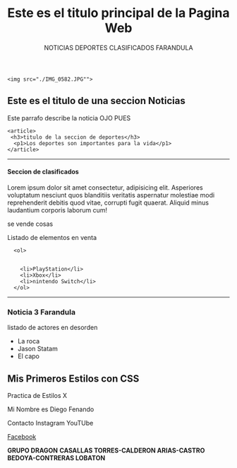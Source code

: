 <!DOCTYPE html>
<html lang=""es">
<head>
  <title>Mi Pagina Web</title>
  <link rel="stylesheet" type="text/css" href="./estilos.css" />
</head>
<body>
  
  <header>
  <h1>Este es el titulo principal de la Pagina Web</h1>

  <span>NOTICIAS</span>
  <span>DEPORTES</span>
  <span>CLASIFICADOS</span>
  <span>FARANDULA</span>
 </header>

 <main>

    <img src="./IMG_0582.JPG"">
  <section>
    <article>
      <h2>Este es el titulo de una seccion Noticias</h2>
      <p1>Este parrafo describe la noticia OJO PUES</p1>
    </article>
  
    <article>
     <h3>titulo de la seccion de deportes</h3>
      <p1>Los deportes son importantes para la vida</p1>
    </article>
</section>
<hr />
<section>
  <article>
  <h4>Seccion de clasificados</h4>
  <div>  
      <p>Lorem ipsum dolor sit amet consectetur, adipisicing elit. Asperiores voluptatum nesciunt quos blanditiis veritatis aspernatur molestiae modi reprehenderit debitis quod vitae, corrupti fugit quaerat. Aliquid minus laudantium corporis laborum cum!</p>
       <p>se vende cosas</p>
       <p>Listado de elementos en venta</p>
  </div>

      <ol>


        <li>PlayStation</li>
        <li>Xbox</li>
        <li>nintendo Switch</li>
      </ol>
  </article>
</section>

<hr />
<section>
<article>
<h3>Noticia 3 Farandula</h3>
<p>listado de actores en desorden</p>

<ul>
<li>La roca</li>
<li> Jason Statam</li>
<li>El capo</li>


</ul>
</article>
</section>

<section class="Fondo">
<h1>Mis Primeros Estilos con CSS</h1>
<p class="MiTexto">Practica de Estilos X</p>
</section>
</main>

<footer>  
  <p>Mi Nombre es Diego Fenando</p>

  <span>Contacto</span>
  <Span>Instagram</Span>
  <Span>YouTUbe</Span>

  <a href="./Facebook.html">Facebook</a>
</footer>



</body>

</html>


**GRUPO DRAGON**
**CASALLAS TORRES-CALDERON ARIAS-CASTRO BEDOYA-CONTRERAS LOBATON**
